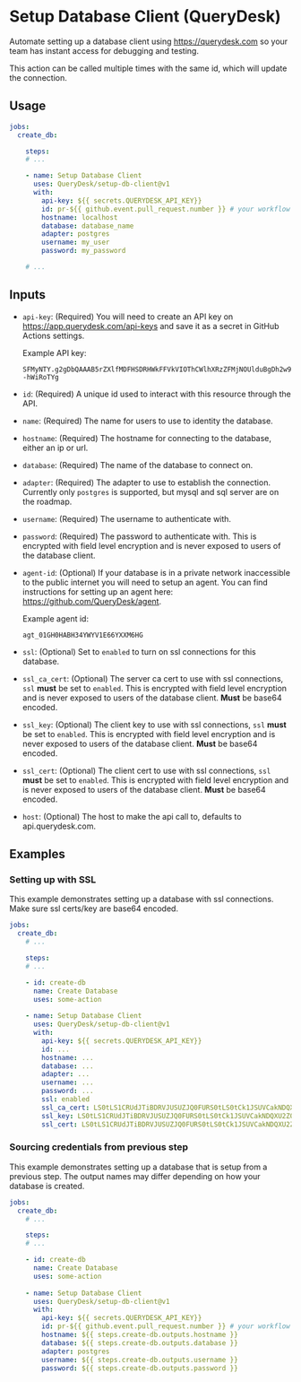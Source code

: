 # Setup Database Client (QueryDesk)

Automate setting up a database client using https://querydesk.com so your 
team has instant access for debugging and testing.

This action can be called multiple times with the same id, which will update the connection.

## Usage

```yaml
jobs:
  create_db:

    steps:
    # ...

    - name: Setup Database Client
      uses: QueryDesk/setup-db-client@v1
      with:
        api-key: ${{ secrets.QUERYDESK_API_KEY}}
        id: pr-${{ github.event.pull_request.number }} # your workflow trigger must be `pull_request` for this to work
        hostname: localhost
        database: database_name
        adapter: postgres
        username: my_user
        password: my_password

    # ...
```

## Inputs

-   `api-key`: (Required) You will need to create an API key on 
    https://app.querydesk.com/api-keys and save it as a secret in GitHub 
    Actions settings.
    
    Example API key:

    ```text
    SFMyNTY.g2gDbQAAAB5rZXlfMDFHSDRHWkFFVkVIOThCWlhXRzZFMjNOUlduBgDh2w9JhAFiAAFRgA.SeeINPdFn2cz6kqnkPb7IE7B9OLnc840R--hWiRoTYg
    ```

-   `id`: (Required) A unique id used to interact with this resource through the API.

-   `name`: (Required)  The name for users to use to identity the database.

-   `hostname`: (Required) The hostname for connecting to the database, either an ip or url.

-   `database`: (Required) The name of the database to connect on.

-   `adapter`: (Required) The adapter to use to establish the connection. 
    Currently only `postgres` is supported, but mysql and sql server are
    on the roadmap.
    
-   `username`: (Required) The username to authenticate with.

-   `password`: (Required) The password to authenticate with. This is encrypted
    with field level encryption and is never exposed to users of the database
    client.

-   `agent-id`: (Optional) If your database is in a private network inaccessible
    to the public internet you will need to setup an agent. You can find instructions
    for setting up an agent here: https://github.com/QueryDesk/agent. 
    
    Example agent id:

    ```text
    agt_01GH0HABH34YWYV1E66YXXM6HG
    ```

-   `ssl`: (Optional) Set to `enabled` to turn on ssl connections for this database.

-   `ssl_ca_cert`: (Optional) The server ca cert to use with ssl connections, `ssl` 
    __must__ be set to `enabled`. This is encrypted with field level encryption and is 
    never exposed to users of the database client. __Must__ be base64 encoded.

-   `ssl_key`: (Optional) The client key to use with ssl connections, `ssl` 
    __must__ be set to `enabled`. This is encrypted with field level encryption and is 
    never exposed to users of the database client. __Must__ be base64 encoded.

-   `ssl_cert`: (Optional) The client cert to use with ssl connections, `ssl` 
    __must__ be set to `enabled`. This is encrypted with field level encryption and is 
    never exposed to users of the database client. __Must__ be base64 encoded.

-   `host`: (Optional) The host to make the api call to, defaults to api.querydesk.com.

## Examples

### Setting up with SSL

This example demonstrates setting up a database with ssl connections. Make sure ssl certs/key are base64 encoded.

```yaml
jobs:
  create_db:
    # ...

    steps:
    # ...

    - id: create-db
      name: Create Database
      uses: some-action
    
    - name: Setup Database Client
      uses: QueryDesk/setup-db-client@v1
      with:
        api-key: ${{ secrets.QUERYDESK_API_KEY}}
        id: ...
        hostname: ...
        database: ...    
        adapter: ...
        username: ...    
        password: ...  
        ssl: enabled  
        ssl_ca_cert: LS0tLS1CRUdJTiBDRVJUSUZJQ0FURS0tLS0tCk1JSUVCakNDQXU2Z0F3SUJBZ0lKQU1jMFp6...
        ssl_key: LS0tLS1CRUdJTiBDRVJUSUZJQ0FURS0tLS0tCk1JSUVCakNDQXU2Z0F3SUJBZ0lKQU1jMFp6...
        ssl_cert: LS0tLS1CRUdJTiBDRVJUSUZJQ0FURS0tLS0tCk1JSUVCakNDQXU2Z0F3SUJBZ0lKQU1jMFp6...
```

### Sourcing credentials from previous step

This example demonstrates setting up a database that is setup from a previous step. The output names may differ depending on how your database is created.

```yaml
jobs:
  create_db:
    # ...

    steps:
    # ...

    - id: create-db
      name: Create Database
      uses: some-action
    
    - name: Setup Database Client
      uses: QueryDesk/setup-db-client@v1
      with:
        api-key: ${{ secrets.QUERYDESK_API_KEY}}
        id: pr-${{ github.event.pull_request.number }} # your workflow trigger must be `pull_request` for this to work
        hostname: ${{ steps.create-db.outputs.hostname }}    
        database: ${{ steps.create-db.outputs.database }}    
        adapter: postgres
        username: ${{ steps.create-db.outputs.username }}    
        password: ${{ steps.create-db.outputs.password }}    
```
